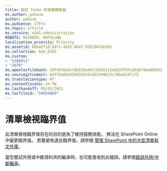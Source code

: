 ```yaml
---
title: 設定 Teams 的會議橋接器
ms.author: pebaum
author: pebaum
ms.audience: ITPro
ms.topic: article
ms.service: o365-administration
ROBOTS: NOINDEX, NOFOLLOW
localization_priority: Priority
ms.assetid: 686e8f18-b871-4dd2-864f-8562947ab583
ms.collection: Adm_O365
ms.custom:
- "5300011"
- "2670"
ms.openlocfilehash: 19f4456a4cc8b835e46fc82b6112e0829f561d6a8f4be80091b7f328c5f29ee8
ms.sourcegitcommit: b5f7da89a650d2915dc652449623c78be6247175
ms.translationtype: HT
ms.contentlocale: zh-TW
ms.lasthandoff: 08/05/2021
ms.locfileid: "54054069"
---
```

# <a name="list-view-threshold"></a>清單檢視臨界值

此清單檢視臨界值存在的目的是為了維持服務效能。 無法在 SharePoint Online 中變更臨界值。 若要避免達此臨界值，請參閱 [管理 SharePoint 中的大型清單和文件庫](https://support.office.com/article/manage-large-lists-and-libraries-in-sharepoint-b8588dae-9387-48c2-9248-c24122f07c59)。

當您嘗試共用或中斷資料夾的繼承時，也可能會收到此錯誤。請參閱[錯誤共用/中斷繼承](https://docs.microsoft.com/SharePoint/troubleshoot/lists-and-libraries/error-share-break-inheritance)。
